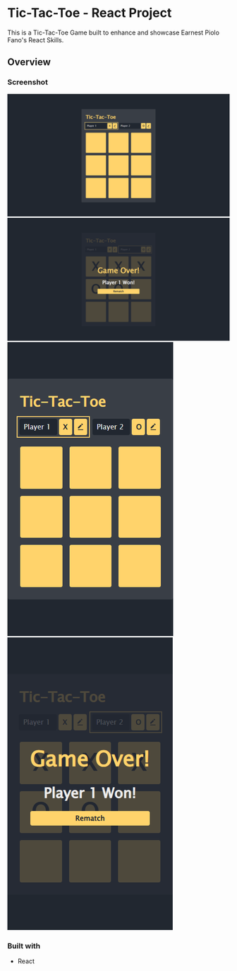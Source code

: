 # Tic-Tac-Toe - React Project

This is a Tic-Tac-Toe Game built to enhance and showcase Earnest Piolo Fano's React Skills.

## Overview

### Screenshot

![](./src/assets/tic-tac-toe-screenshot-desktop.png)
![](./src/assets/tic-tac-toe-screenshot-desktop-gameover.png)
![](./src/assets/tic-tac-toe-screenshot-mobile.png)
![](./src/assets/tic-tac-toe-screenshot-mobile-gameover.png)

### Built with

- React